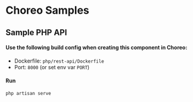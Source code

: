 # Choreo Samples

## Sample PHP API

#### Use the following build config when creating this component in Choreo:

- Dockerfile: `php/rest-api/Dockerfile`
- Port: `8000` (or set env var `PORT`)

#### Run

```shell
php artisan serve
```
